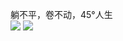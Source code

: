 躺不平，卷不动，45°人生    
![](https://github-readme-stats.vercel.app/api/top-langs/?username=pingc0y&theme=white&layout=compact)
![](https://github-readme-stats.vercel.app/api?username=pingc0y&show_icons=true&theme=white&count_private=true)

